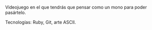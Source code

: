 Videojuego en el que tendrás que pensar como un mono para poder pasártelo.

Tecnologías: Ruby, Git, arte ASCII.
